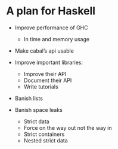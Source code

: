 # A plan for Haskell

* Improve performance of GHC
    * In time and memory usage

* Make cabal’s api usable

* Improve important libraries:
    * Improve their API
    * Document their API
    * Write tutorials

* Banish lists

* Banish space leaks
    * Strict data
    * Force on the way out not the way in
    * Strict containers
    * Nested strict data
